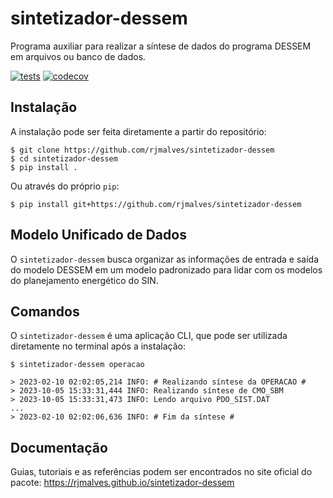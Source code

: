 # sintetizador-dessem
Programa auxiliar para realizar a síntese de dados do programa DESSEM em arquivos ou banco de dados.

[![tests](https://github.com/rjmalves/sintetizador-dessem/actions/workflows/main.yml/badge.svg)](https://github.com/rjmalves/sintetizador-dessem/actions/workflows/main.yml)
[![codecov](https://codecov.io/gh/rjmalves/sintetizador-dessem/graph/badge.svg?token=nijXUciVn8)](https://codecov.io/gh/rjmalves/sintetizador-dessem)


## Instalação

A instalação pode ser feita diretamente a partir do repositório:
```
$ git clone https://github.com/rjmalves/sintetizador-dessem
$ cd sintetizador-dessem
$ pip install .
```

Ou através do próprio `pip`:
```
$ pip install git+https://github.com/rjmalves/sintetizador-dessem
```

## Modelo Unificado de Dados

O `sintetizador-dessem` busca organizar as informações de entrada e saída do modelo DESSEM em um modelo padronizado para lidar com os modelos do planejamento energético do SIN.

## Comandos

O `sintetizador-dessem` é uma aplicação CLI, que pode ser utilizada diretamente no terminal após a instalação:

```
$ sintetizador-dessem operacao

> 2023-02-10 02:02:05,214 INFO: # Realizando síntese da OPERACAO #
> 2023-10-05 15:33:31,444 INFO: Realizando síntese de CMO_SBM
> 2023-10-05 15:33:31,473 INFO: Lendo arquivo PDO_SIST.DAT
...
> 2023-02-10 02:02:06,636 INFO: # Fim da síntese #
```

## Documentação

Guias, tutoriais e as referências podem ser encontrados no site oficial do pacote: https://rjmalves.github.io/sintetizador-dessem